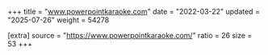 +++
title = "www.powerpointkaraoke.com"
date = "2022-03-22"
updated = "2025-07-26"
weight = 54278

[extra]
source = "https://www.powerpointkaraoke.com/"
ratio = 26
size = 53
+++
